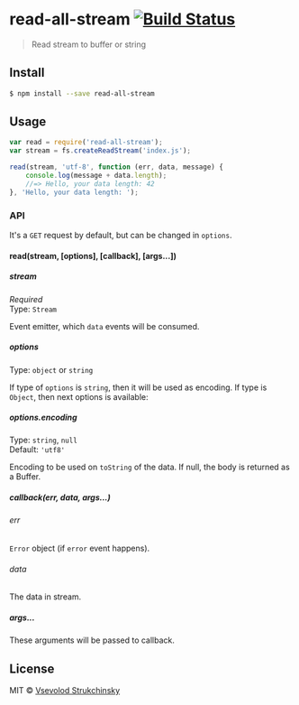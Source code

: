 # read-all-stream [![Build Status](https://travis-ci.org/floatdrop/read-all-stream.svg?branch=master)](https://travis-ci.org/floatdrop/read-all-stream)

> Read stream to buffer or string

## Install

```sh
$ npm install --save read-all-stream
```

## Usage

```js
var read = require('read-all-stream');
var stream = fs.createReadStream('index.js');

read(stream, 'utf-8', function (err, data, message) {
	console.log(message + data.length);
	//=> Hello, your data length: 42
}, 'Hello, your data length: ');

```

### API

It's a `GET` request by default, but can be changed in `options`.

#### read(stream, [options], [callback], [args...])

##### stream

*Required*  
Type: `Stream`

Event emitter, which `data` events will be consumed.

##### options

Type: `object` or `string`

If type of `options` is `string`, then it will be used as encoding.
If type is `Object`, then next options is available:

##### options.encoding

Type: `string`, `null`  
Default: `'utf8'`

Encoding to be used on `toString` of the data. If null, the body is returned as a Buffer.

##### callback(err, data, args...)

###### err

`Error` object (if `error` event happens).

###### data

The data in stream.

##### args...

These arguments will be passed to callback.

## License

MIT © [Vsevolod Strukchinsky](floatdrop@gmail.com)
